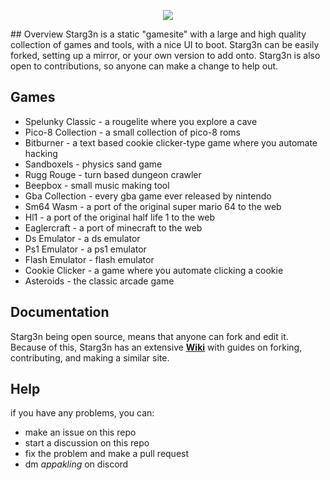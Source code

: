 <p align="center">
      <img src="starg3n.github.io/data/logo.png">
</p>
## Overview
Starg3n is a static "gamesite" with a large and high quality collection of games and tools, with a nice UI to boot. Starg3n can be easily forked, setting up a mirror, or your own version to add onto. Starg3n is also open to contributions, so anyone can make a change to help out. 

## Games
- Spelunky Classic - a rougelite where you explore a cave
- Pico-8 Collection - a small collection of pico-8 roms
- Bitburner - a text based cookie clicker-type game where you automate hacking
- Sandboxels - physics sand game
- Rugg Rouge - turn based dungeon crawler
- Beepbox - small music making tool
- Gba Collection - every gba game ever released by nintendo
- Sm64 Wasm - a port of the original super mario 64 to the web
- Hl1 - a port of the original half life 1 to the web
- Eaglercraft - a port of minecraft to the web
- Ds Emulator - a ds emulator
- Ps1 Emulator - a ps1 emulator
- Flash Emulator - flash emulator
- Cookie Clicker - a game where you automate clicking a cookie
- Asteroids - the classic arcade game

## Documentation
Starg3n being open source, means that anyone can fork and edit it. Because of this, Starg3n has an extensive **[Wiki](https://github.com/starg3n/starg3n.github.io/wiki)** with guides on forking, contributing, and making a similar site.

## Help
if you have any problems, you can:
- make an issue on this repo
- start a discussion on this repo
- fix the problem and make a pull request
- dm _appakling_ on discord
